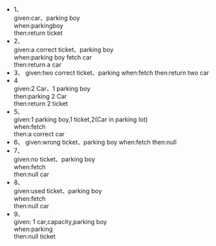 - 1、  
given:car、parking boy  
when:parkingboy  
then:return ticket
- 2、  
given:a correct ticket、parking boy  
when:parking boy fetch car  
then:return a car
- 3、
given:two correct ticket、parking
when:fetch
then:return two car
- 4  
given:2 Car、1 parking boy  
then:parking 2 Car  
then:return 2 ticket  
- 5、  
given:1 parking boy,1 ticket,2(Car in parking lot)  
when:fetch  
then:a correct car
- 6、
given:wrong ticket、parking boy
when:fetch
then:null
- 7、  
given:no ticket、parking boy  
when:fetch  
then:null car
- 8、  
given:used ticket、parking boy  
when:fetch  
then:null car
- 9、  
given: 1 car,capacity,parking boy  
when:parking  
then:null ticket
